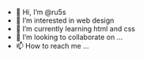 - 👋 Hi, I’m @ru5s
- 👀 I’m interested in web design
- 🌱 I’m currently learning html and css
- 💞️ I’m looking to collaborate on ...
- 📫 How to reach me ...

<!---
ru5s/ru5s is a ✨ special ✨ repository because its `README.md` (this file) appears on your GitHub profile.
You can click the Preview link to take a look at your changes.
--->
